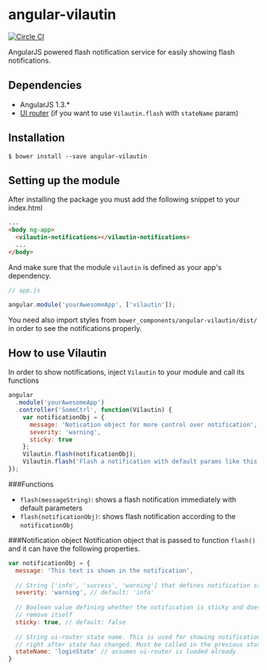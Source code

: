 angular-vilautin
================

[![Circle CI](https://circleci.com/gh/fastmonkeys/angular-vilautin.svg?style=svg&circle-token=67f1b2286f7cd5f67907e2bf8b9251f816eccac5)](https://circleci.com/gh/fastmonkeys/angular-vilautin)

AngularJS powered flash notification service for easily showing flash notifications.

Dependencies
-----
- AngularJS 1.3.*
- [UI router](https://github.com/angular-ui/ui-router) (if you want to use `Vilautin.flash` with `stateName` param)

Installation
-----------
```
$ bower install --save angular-vilautin
```

Setting up the module
----------
After installing the package you must add the following snippet to your index.html

```html
...
<body ng-app>
  <vilautin-notifications></vilautin-notifications>
  ...
</body>
```


And make sure that the module `vilautin` is defined as your app's dependency.

```js
// app.js

angular.module('yourAwesomeApp', ['vilautin']);
```

You need also import styles from `bower_components/angular-vilautin/dist/` in order to see the notifications properly.


How to use Vilautin
----------
In order to show notifications, inject `Vilautin` to your module and call its functions

```js
angular
  .module('yourAwesomeApp')
  .controller('SomeCtrl', function(Vilautin) {
    var notificationObj = {
      message: 'Notication object for more control over notification',
      severity: 'warning',
      sticky: true
    };
    Vilautin.flash(notificationObj);
    Vilautin.flash('Flash a notification with default params like this!');
});
```

###Functions

- `flash(messageString)`: shows a flash notification immediately with default parameters
- `flash(notificationObj)`: shows flash notification according to the `notificationObj`

###Notification object
Notification object that is passed to function `flash()` and it can have the following properties.

```js
var notificationObj = {
  message: 'This text is shown in the notification',
  
  // String ['info', 'success', 'warning'] that defines notification styling
  severity: 'warning', // default: 'info'
  
  // Boolean value defining whether the notification is sticky and doesn't
  // remove itself
  sticky: true, // default: false
  
  // String ui-router state name. This is used for showing notification
  // right after state has changed. Must be called in the previous state
  stateName: 'loginState' // assumes ui-router is loaded already
}
```
